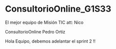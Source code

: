 # ConsultorioOnline_G1S33

El mejor equipo de Misión TIC att: Nico

ConsultorioOnline
Pedro Ortiz

Hola Equipo, debemos adelantar el sprint 2 !!
